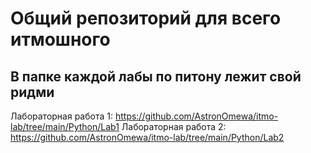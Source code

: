 # Общий репозиторий для всего итмошного


## В папке каждой лабы по питону лежит свой ридми
Лабораторная работа 1: https://github.com/AstronOmewa/itmo-lab/tree/main/Python/Lab1
Лабораторная работа 2: https://github.com/AstronOmewa/itmo-lab/tree/main/Python/Lab2
